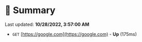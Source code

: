 # 📖 Summary
Last updated: **10/28/2022, 3:57:00 AM**

- `GET` [https://google.com](https://google.com) - **Up** (175ms)
